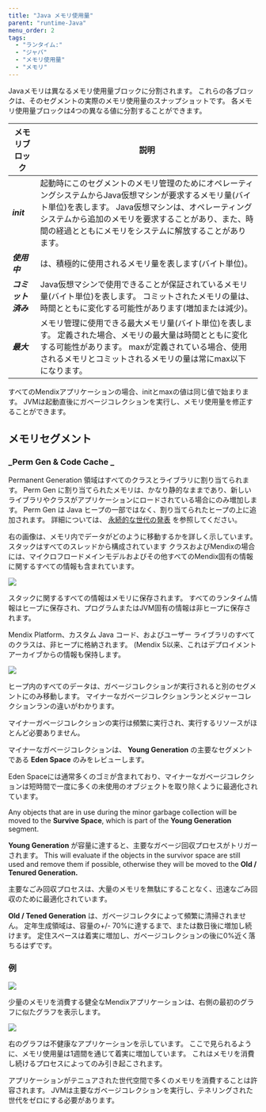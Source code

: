 ```yaml
---
title: "Java メモリ使用量"
parent: "runtime-Java"
menu_order: 2
tags:
  - "ランタイム:"
  - "ジャバ"
  - "メモリ使用量"
  - "メモリ"
---
```


Javaメモリは異なるメモリ使用量ブロックに分割されます。 これらの各ブロックは、そのセグメントの実際のメモリ使用量のスナップショットです。 各メモリ使用量ブロックは4つの異なる値に分割することができます。

| メモリブロック      | 説明                                                                                                                                             |
| ------------ | ---------------------------------------------------------------------------------------------------------------------------------------------- |
| **_init_**   | 起動時にこのセグメントのメモリ管理のためにオペレーティングシステムからJava仮想マシンが要求するメモリ量(バイト単位)を表します。 Java仮想マシンは、オペレーティングシステムから追加のメモリを要求することがあり、また、時間の経過とともにメモリをシステムに解放することがあります。 |
| **_使用中_**    | は、積極的に使用されるメモリ量を表します(バイト単位)。                                                                                                                   |
| **_コミット済み_** | Java仮想マシンで使用できることが保証されているメモリ量(バイト単位)を表します。 コミットされたメモリの量は、時間とともに変化する可能性があります(増加または減少)。                                                          |
| **_最大_**     | メモリ管理に使用できる最大メモリ量(バイト単位)を表します。 定義された場合、メモリの最大量は時間とともに変化する可能性があります。 maxが定義されている場合、使用されるメモリとコミットされるメモリの量は常にmax以下になります。                           |

すべてのMendixアプリケーションの場合、initとmaxの値は同じ値で始まります。 JVMは起動直後にガベージコレクションを実行し、メモリ使用量を修正することができます。

## メモリセグメント

### **_Perm Gen & Code Cache _**

Permanent Generation 領域はすべてのクラスとライブラリに割り当てられます。 Perm Gen に割り当てられたメモリは、かなり静的なままであり、新しいライブラリやクラスがアプリケーションにロードされている場合にのみ増加します。 Perm Gen は Java ヒープの一部ではなく、割り当てられたヒープの上に追加されます。 詳細については、 [永続的な世代の発表](https://blogs.oracle.com/jonthecollector/presenting-the-permanent-generation) を参照してください。

右の画像は、メモリ内でデータがどのように移動するかを詳しく示しています。 スタックはすべてのスレッドから構成されています クラスおよびMendixの場合には、マイクロフロードメインモデルおよびその他すべてのMendix固有の情報に関するすべての情報も含まれています。

![](attachments/16714070/16844065.png)

スタックに関するすべての情報はメモリに保存されます。 すべてのランタイム情報はヒープに保存され、プログラムまたはJVM固有の情報は非ヒープに保存されます。

Mendix Platform、カスタム Java コード、およびユーザー ライブラリのすべてのクラスは、非ヒープに格納されます。 (Mendix 5以来、これはデプロイメントアーカイブからの情報も保持します。

![](attachments/16714070/16844066.png)

ヒープ内のすべてのデータは、ガベージコレクションが実行されると別のセグメントにのみ移動します。 マイナーなガベージコレクションランとメジャーコレクションランの違いがわかります。

マイナーガベージコレクションの実行は頻繁に実行され、実行するリソースがほとんど必要ありません。

マイナーなガベージコレクションは、 **Young Generation** の主要なセグメントである **Eden Space** のみをレビューします。

Eden Spaceには通常多くのゴミが含まれており、マイナーなガベージコレクションは短時間で一度に多くの未使用のオブジェクトを取り除くように最適化されています。

Any objects that are in use during the minor garbage collection will be moved to the **Survive Space**, which is part of the **Young Generation** segment.

**Young Generation** が容量に達すると、主要なガベージ回収プロセスがトリガーされます。 This will evaluate if the objects in the survivor space are still used and remove them if possible, otherwise they will be moved to the **Old / Tenured Generation.**

主要なごみ回収プロセスは、大量のメモリを無駄にすることなく、迅速なごみ回収のために最適化されています。

**Old / Tened Generation** は、ガベージコレクタによって頻繁に清掃されません。 定年生成領域は、容量の+/- 70%に達するまで、または数日後に増加し続けます。 定住スペースは着実に増加し、ガベージコレクションの後に0%近く落ちるはずです。

### 例

![](attachments/16714070/16844068.png)

少量のメモリを消費する健全なMendixアプリケーションは、右側の最初のグラフに似たグラフを表示します。

![](attachments/16714070/16844067.png)

右のグラフは不健康なアプリケーションを示しています。 ここで見られるように、メモリ使用量は1週間を通じて着実に増加しています。 これはメモリを消費し続けるプロセスによってのみ引き起こされます。

アプリケーションがテニュアされた世代空間で多くのメモリを消費することは許容されます。 JVMは主要なガベージコレクションを実行し、テネリングされた世代をゼロにする必要があります。

